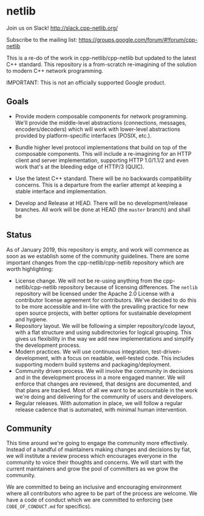 # netlib

Join us on Slack! http://slack.cpp-netlib.org/

Subscribe to the mailing list: https://groups.google.com/forum/#!forum/cpp-netlib

This is a re-do of the work in cpp-netlib/cpp-netlib but updated to the latest
C++ standard. This repository is a from-scratch re-imagining of the solution to
modern C++ network programming.

IMPORTANT: This is not an officially supported Google product.

## Goals

* Provide modern composable components for network programming. We'll provide
  the middle-level abstractions (connections, messages, encoders/decoders) which
  will work with lower-level abstractions provided by platform-specific
  interfaces (POSIX, etc.).

* Bundle higher level protocol implementations that build on top of the
  composable components. This will include a re-imagining for an HTTP client and
  server implementation, supporting HTTP 1.0/1.1/2 and even work that's at the
  bleeding edge of HTTP/3 (QUIC).

* Use the latest C++ standard. There will be no backwards compatibility
  concerns. This is a departure from the earlier attempt at keeping a stable
  interface and implementation.

* Develop and Release at HEAD. There will be no development/release branches.
  All work will be done at HEAD (the `master` branch) and shall be 

## Status

As of January 2019, this repository is empty, and work will commence as soon as
we establish some of the community guidelines. There are some important changes
from the cpp-netlib/cpp-netlib repository which are worth highlighting:

* License change. We will not be re-using anything from the
  cpp-netlib/cpp-netlib repository because of licensing differences. The
  `netlib` repository will be licensed under the Apache 2.0 License with a
  contributor license agreement for contributors. We've decided to do this to be
  more accessible and in-line with the prevailing practice for new open source
  projects, with better options for sustainable development and hygiene.
* Repository layout. We will be following a simpler repository/code layout, with
  a flat structure and using subdirectories for logical grouping. This gives us
  flexibility in the way we add new implementations and simplify the development
  process.
* Modern practices. We will use continuous integration, test-driven-development,
  with a focus on readable, well-tested code. This includes supporting modern
  build systems and packaging/deployment.
* Community driven process. We will involve the community in decisions and in
  the development process in a more engaged manner. We will enforce that changes
  are reviewed, that designs are documented, and that plans are tracked. Most of
  all we want to be accountable in the work we're doing and delivering for the
  community of users and developers.
* Regular releases. With automation in place, we will follow a regular release
  cadence that is automated, with minimal human intervention.

## Community

This time around we're going to engage the community more effectively. Instead
of a handful of maintainers making changes and decisions by fiat, we will
institute a review process which encourages everyone in the community to voice
their thoughts and concerns. We will start with the current maintainers and grow
the pool of committers as we grow the community.

We are committed to being an inclusive and encouraging environment where all
contributors who agree to be part of the process are welcome. We have a code of
conduct which we are committed to enforcing (see `CODE_OF_CONDUCT.md` for
specifics).
